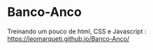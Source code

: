 # Banco-Anco
Treinando um pouco de html, CSS e Javascript : https://leomarqueti.github.io/Banco-Anco/
